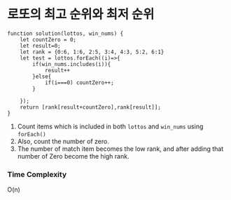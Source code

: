 # 로또의 최고 순위와 최저 순위

```
function solution(lottos, win_nums) {
    let countZero = 0;
    let result=0;
    let rank = {0:6, 1:6, 2:5, 3:4, 4:3, 5:2, 6:1}
    let test = lottos.forEach((i)=>{
        if(win_nums.includes(i)){
            result++
        }else{
            if(i===0) countZero++;
        }
        
    }); 
    return [rank[result+countZero],rank[result]];
}
```

1. Count items which is included in both `lottos` and `win_nums` using `forEach()`
2. Also, count the number of zero.
3. The number of match item becomes the low rank, and after adding  that number of Zero become the high rank.
### Time Complexity
O(n)
